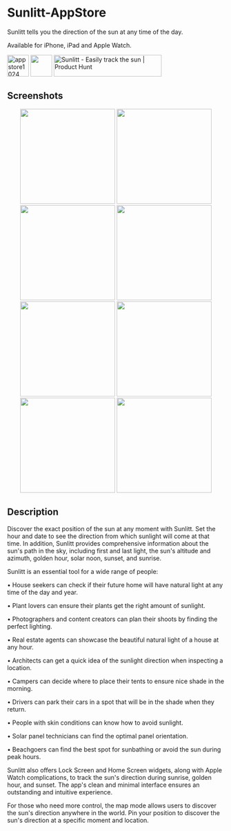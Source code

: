 # Sunlitt-AppStore
Sunlitt tells you the direction of the sun at any time of the day.

Available for iPhone, iPad and Apple Watch.

<img height="50" alt="appstore1024" src="https://user-images.githubusercontent.com/55358113/235526907-c36a3275-6c1c-4c19-8907-f454e4f358e2.png"> [<img src="https://user-images.githubusercontent.com/55358113/174020637-ca23803f-341c-48ce-b896-1fd4b7423310.svg" height="50">](https://apps.apple.com/app/litt/id1628751457)
<a href="https://www.producthunt.com/posts/sunlitt?utm_source=badge-featured&utm_medium=badge&utm_souce=badge-sunlitt" target="_blank"><img src="https://api.producthunt.com/widgets/embed-image/v1/featured.svg?post_id=405401&theme=light" alt="Sunlitt - Easily&#0032;track&#0032;the&#0032;sun | Product Hunt" style="width: 250px; height: 50px;" width="250" height="54" /></a>

## Screenshots

<p align="center">
<img width=220 src="https://user-images.githubusercontent.com/55358113/231136019-7978f02a-10e6-4d78-b246-39122de904cf.mp4" /> <img width=220 src="https://user-images.githubusercontent.com/55358113/231132295-0e112b4b-8986-48fd-865d-e91358ebdd6d.png" /> <img width=220 src="https://user-images.githubusercontent.com/55358113/231132379-63189e86-436c-4a7d-ada4-8f5529b0dd77.png" /> <img width=220 src="https://user-images.githubusercontent.com/55358113/231132426-1e79eef9-9bf9-4d34-826e-2c286fa5ae74.png" /> <img width=220 src="https://user-images.githubusercontent.com/55358113/231132501-dc4576d3-f027-4072-9076-daf79f3cf027.png" /> <img width=220 src="https://user-images.githubusercontent.com/55358113/231132548-93e81a90-b08a-455c-ba9e-3e7db599886c.png" /> <img width=220 src="https://user-images.githubusercontent.com/55358113/231132740-1f3a7df9-fc09-44ab-9b73-b9a54de4f46d.png" /> <img width=220 src="https://user-images.githubusercontent.com/55358113/231132812-7c005325-409e-45f6-a11f-cef7003ff3bb.png" />
</p>

## Description
Discover the exact position of the sun at any moment with Sunlitt. Set the hour and date to see the direction from which sunlight will come at that time. 
In addition, Sunlitt provides comprehensive information about the sun's path in the sky, including first and last light, the sun's altitude and azimuth, golden hour, solar noon, sunset, and sunrise.


Sunlitt is an essential tool for a wide range of people:

• House seekers can check if their future home will have natural light at any time of the day and year.

• Plant lovers can ensure their plants get the right amount of sunlight.

• Photographers and content creators can plan their shoots by finding the perfect lighting.

• Real estate agents can showcase the beautiful natural light of a house at any hour.

• Architects can get a quick idea of the sunlight direction when inspecting a location.

• Campers can decide where to place their tents to ensure nice shade in the morning.

• Drivers can park their cars in a spot that will be in the shade when they return.

• People with skin conditions can know how to avoid sunlight.

• Solar panel technicians can find the optimal panel orientation.

• Beachgoers can find the best spot for sunbathing or avoid the sun during peak hours.


Sunlitt also offers Lock Screen and Home Screen widgets, along with Apple Watch complications, to track the sun's direction during sunrise, golden hour, and sunset. The app's clean and minimal interface ensures an outstanding and intuitive experience.

For those who need more control, the map mode allows users to discover the sun's direction anywhere in the world. Pin your position to discover the sun's direction at a specific moment and location.
